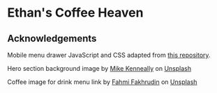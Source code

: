 # Ethan's Coffee Heaven

## Acknowledgements

Mobile menu drawer JavaScript and CSS adapted from [this repository](https://github.com/tomaszbujnowicz/vanilla-js-drawer).

Hero section background image by [Mike Kenneally](https://unsplash.com/@asthetik?utm_source=unsplash&utm_medium=referral&utm_content=creditCopyText) on [Unsplash](https://unsplash.com/photos/tNALoIZhqVM?utm_source=unsplash&utm_medium=referral&utm_content=creditCopyText)

Coffee image for drink menu link by [Fahmi Fakhrudin](https://unsplash.com/@fahmipaping?utm_source=unsplash&utm_medium=referral&utm_content=creditCopyText) on [Unsplash](https://unsplash.com/images/food/coffee?utm_source=unsplash&utm_medium=referral&utm_content=creditCopyText)
